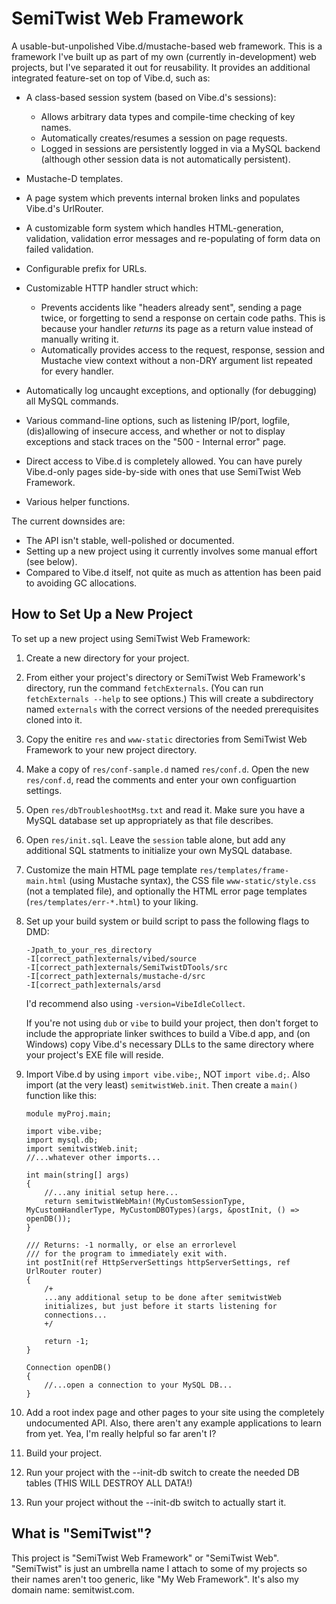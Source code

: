 SemiTwist Web Framework
=======================

A usable-but-unpolished Vibe.d/mustache-based web framework. This is a framework I've built up as part of my own (currently in-development) web projects, but I've separated it out for reusability. It provides an additional integrated feature-set on top of Vibe.d, such as:

* A class-based session system (based on Vibe.d's sessions):
  - Allows arbitrary data types and compile-time checking of key names.
  - Automatically creates/resumes a session on page requests.
  - Logged in sessions are persistently logged in via a MySQL backend (although other session data is not automatically persistent).

* Mustache-D templates.

* A page system which prevents internal broken links and populates Vibe.d's UrlRouter.

* A customizable form system which handles HTML-generation, validation, validation error messages and re-populating of form data on failed validation.

* Configurable prefix for URLs.

* Customizable HTTP handler struct which:
  - Prevents accidents like "headers already sent", sending a page twice, or forgetting to send a response on certain code paths. This is because your handler *returns* its page as a return value instead of manually writing it.
  - Automatically provides access to the request, response, session and Mustache view context without a non-DRY argument list repeated for every handler.

* Automatically log uncaught exceptions, and optionally (for debugging) all MySQL commands.

* Various command-line options, such as listening IP/port, logfile, (dis)allowing of insecure access, and whether or not to display exceptions and stack traces on the "500 - Internal error" page.

* Direct access to Vibe.d is completely allowed. You can have purely Vibe.d-only pages side-by-side with ones that use SemiTwist Web Framework.

* Various helper functions.

The current downsides are:
* The API isn't stable, well-polished or documented.
* Setting up a new project using it currently involves some manual effort (see below).
* Compared to Vibe.d itself, not quite as much as attention has been paid to avoiding GC allocations.

How to Set Up a New Project
---------------------------

To set up a new project using SemiTwist Web Framework:

1. Create a new directory for your project.

2. From either your project's directory or SemiTwist Web Framework's directory, run the command ```fetchExternals```. (You can run ```fetchExternals --help``` to see options.) This will create a subdirectory named ```externals``` with the correct versions of the needed prerequisites cloned into it.

3. Copy the enitire ```res``` and ```www-static``` directories from SemiTwist Web Framework to your new project directory.

4. Make a copy of ```res/conf-sample.d``` named ```res/conf.d```. Open the new ```res/conf.d```, read the comments and enter your own configuartion settings.

5. Open ```res/dbTroubleshootMsg.txt``` and read it. Make sure you have a MySQL database set up appropriately as that file describes.

6. Open ```res/init.sql```. Leave the ```session``` table alone, but add any additional SQL statments to initialize your own MySQL database.

7. Customize the main HTML page template ```res/templates/frame-main.html``` (using Mustache syntax), the CSS file ```www-static/style.css``` (not a templated file), and optionally the HTML error page templates (```res/templates/err-*.html```) to your liking.

8. Set up your build system or build script to pass the following flags to DMD:
    ```
	-Jpath_to_your_res_directory
	-I[correct_path]externals/vibed/source
	-I[correct_path]externals/SemiTwistDTools/src
	-I[correct_path]externals/mustache-d/src
	-I[correct_path]externals/arsd
	```
	
	I'd recommend also using ```-version=VibeIdleCollect```.
	
	If you're not using ```dub``` or ```vibe``` to build your project, then don't forget to include the appropriate linker swithces to build a Vibe.d app, and (on Windows) copy Vibe.d's necessary DLLs to the same directory where your project's EXE file will reside.

9. Import Vibe.d by using ```import vibe.vibe;```, NOT ```import vibe.d;```. Also import (at the very least) ```semitwistWeb.init```. Then create a ```main()``` function like this:

	```
	module myProj.main;

	import vibe.vibe;
	import mysql.db;
	import semitwistWeb.init;
	//...whatever other imports...

	int main(string[] args)
	{
		//...any initial setup here...
		return semitwistWebMain!(MyCustomSessionType, MyCustomHandlerType, MyCustomDBOTypes)(args, &postInit, () => openDB());
	}

	/// Returns: -1 normally, or else an errorlevel
	/// for the program to immediately exit with.
	int postInit(ref HttpServerSettings httpServerSettings, ref UrlRouter router)
	{
		/+
		...any additional setup to be done after semitwistWeb
		initializes, but just before it starts listening for
		connections...
		+/
		
		return -1;
	}

	Connection openDB()
	{
		//...open a connection to your MySQL DB...
	}
	```

10. Add a root index page and other pages to your site using the completely undocumented API. Also, there aren't any example applications to learn from yet. Yea, I'm really helpful so far aren't I?

11. Build your project.

12. Run your project with the --init-db switch to create the needed DB tables (THIS WILL DESTROY ALL DATA!)

13. Run your project without the --init-db switch to actually start it.

What is "SemiTwist"?
--------------------

This project is "SemiTwist Web Framework" or "SemiTwist Web". "SemiTwist" is just an umbrella name I attach to some of my projects so their names aren't too generic, like "My Web Framework". It's also my domain name: semitwist.com.
